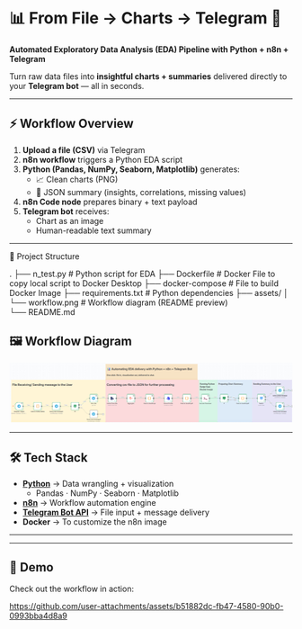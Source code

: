# 📊 From File → Charts → Telegram 🚀  
**Automated Exploratory Data Analysis (EDA) Pipeline with Python + n8n + Telegram**

Turn raw data files into **insightful charts + summaries** delivered directly to your **Telegram bot** — all in seconds.  

---

## ⚡ Workflow Overview  

1. **Upload a file (CSV)** via Telegram  
2. **n8n workflow** triggers a Python EDA script  
3. **Python (Pandas, NumPy, Seaborn, Matplotlib)** generates:  
   - 📈 Clean charts (PNG)  
   - 📝 JSON summary (insights, correlations, missing values)  
4. **n8n Code node** prepares binary + text payload  
5. **Telegram bot** receives:  
   - Chart as an image  
   - Human-readable text summary  

---
📂 Project Structure

.
├── n_test.py               # Python script for EDA
├── Dockerfile              # Docker File to copy local script to Docker Desktop 
├── docker-compose          # File to build Docker Image 
├── requirements.txt        # Python dependencies
├── assets/
│   └── workflow.png        # Workflow diagram (README preview)   
└── README.md

## 🖼️ Workflow Diagram  

![Workflow](./assets/Workflow.png)  

---

## 🛠️ Tech Stack  

- **[Python](https://www.python.org/)** → Data wrangling + visualization  
  - Pandas · NumPy · Seaborn · Matplotlib  
- **[n8n](https://n8n.io/)** → Workflow automation engine  
- **[Telegram Bot API](https://core.telegram.org/bots/api)** → File input + message delivery  
- **Docker** → To customize the n8n image    

---
---

## 🎥 Demo  
Check out the workflow in action: 

https://github.com/user-attachments/assets/b51882dc-fb47-4580-90b0-0993bba4d8a9

